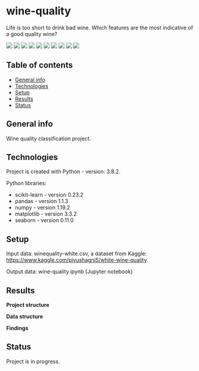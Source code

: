 # wine-quality
 Life is too short to drink bad wine. Which features are the most indicative of a good quality wine?

<img src="https://img.shields.io/badge/python-3.8.2 -brightgreen"> <img src='https://img.shields.io/badge/scikitlearn-0.23.2-blue'> <img src='https://img.shields.io/badge/pandas-1.1.3-blue'> <img src='https://img.shields.io/badge/numpy-1.19.2-blue'> <img src="https://img.shields.io/badge/matplotlib-3.3.2 -blue"> <img src="https://img.shields.io/badge/seaborn-0.11.0 -blue"> <img src="https://img.shields.io/badge/supervised-machine--learning-ff69b4"> <img src="https://img.shields.io/badge/classification-problem-ff69b4"> <img src="https://img.shields.io/badge/feature-%20selection-ff69b4"> <img src="https://img.shields.io/badge/feature-%20extraction-ff69b4">

## Table of contents
* [General info](#general-info)
* [Technologies](#technologies)
* [Setup](#setup)
* [Results](#results)
* [Status](#status)

## General info
Wine quality classification project.

## Technologies
Project is created with Python - version: 3.8.2.

Python libraries:
* scikit-learn - version 0.23.2
* pandas - version 1.1.3
* numpy - version 1.19.2
* matplotlib - version 3.3.2
* seaborn - version 0.11.0
  
## Setup

Input data: winequality-white.csv, a dataset from Kaggle: https://www.kaggle.com/piyushagni5/white-wine-quality.

Output data: wine-quality.ipynb (Jupyter notebook)

## Results

**Project structure**

**Data structure**

**Findings**

## Status
Project is in progress.
